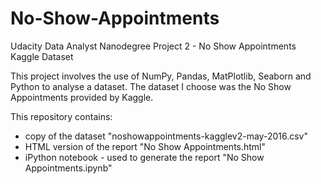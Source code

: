 # No-Show-Appointments
Udacity Data Analyst Nanodegree Project 2 - No Show Appointments Kaggle Dataset

This project involves the use of NumPy, Pandas, MatPlotlib, Seaborn and Python to analyse a dataset. The dataset I choose was the No Show Appointments provided by Kaggle.

This repository contains:
- copy of the dataset "noshowappointments-kagglev2-may-2016.csv"
- HTML version of the report "No Show Appointments.html"
- iPython notebook - used to generate the report "No Show Appointments.ipynb"



